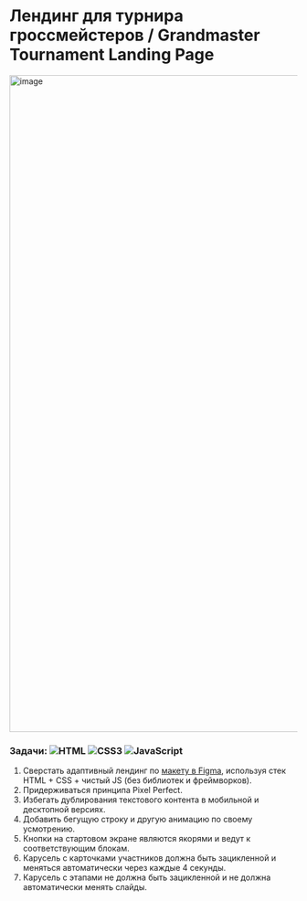 # Лендинг для турнира гроссмейстеров / Grandmaster Tournament Landing Page

<img width="1150" alt="image" src="https://github.com/VictoriaMatynyan/ya-crowd-layout-test/assets/126866178/4651969d-e325-4af0-b5c2-dbafd1d95701">

### Задачи: ![HTML](https://img.shields.io/badge/HTML5-E34F26?style=for-the-badge&logo=html5&logoColor=white) ![CSS3](https://img.shields.io/badge/CSS3-1572B6?style=for-the-badge&logo=css3&logoColor=white) ![JavaScript](https://img.shields.io/badge/JavaScript-323330?style=for-the-badge&logo=javascript&logoColor=F7DF1E) 

1. Сверстать адаптивный лендинг по [макету в Figma](https://www.figma.com/design/0xXfupPNU3aZxPqFbmhCKb/%D0%94%D0%B8%D0%B7%D0%B0%D0%B9%D0%BD-%D0%B4%D0%BB%D1%8F-%D0%B2%D0%B5%D1%80%D1%81%D1%82%D0%BA%D0%B8-%7C-%D0%A2%D0%B5%D1%81%D1%82%D0%BE%D0%B2%D1%8B%D0%B9-%D0%BB%D0%B5%D0%BD%D0%B4%D0%B8%D0%BD%D0%B3?node-id=0-1&t=77TeCq37AYFckVkr-0), используя стек HTML + CSS + чистый JS (без библиотек и фреймворков).
2. Придерживаться принципа Pixel Perfect.
3. Избегать дублирования текстового контента в мобильной и десктопной версиях.
4. Добавить бегущую строку и другую анимацию по своему усмотрению.
5. Кнопки на стартовом экране являются якорями и ведут к соответствующим блокам.
6. Карусель с карточками участников должна быть зацикленной и меняться автоматически через каждые 4 секунды.
7. Карусель с этапами не должна быть зацикленной и не должна автоматически менять слайды.
